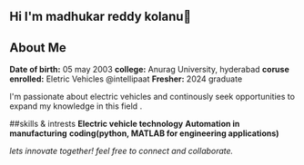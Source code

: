 ## Hi I'm madhukar reddy kolanu👋

## About Me
**Date of birth:** 05 may 2003
**college:** Anurag University, hyderabad
**coruse enrolled:** Eletric Vehicles @intellipaat
**Fresher:** 2024 graduate 

  I'm passionate about electric vehicles and continously seek opportunities to expand my knowledge in this field . 

  ##skills & intrests
  **Electric vehicle technology**
  **Automation in manufacturing**
  **coding(python, MATLAB for engineering applications)**

  *lets innovate together! feel free to connect and collaborate.*
  
      
  
